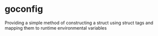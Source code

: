 # goconfig
Providing a simple method of constructing a struct using struct tags and mapping them to runtime environmental variables
